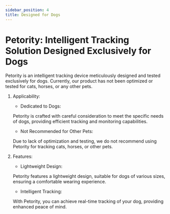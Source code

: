 ```yaml
---
sidebar_position: 4
title: Designed for Dogs
---
```


# Petority: Intelligent Tracking Solution Designed Exclusively for Dogs
Petority is an intelligent tracking device meticulously designed and tested exclusively for dogs. Currently, our product has not been optimized or tested for cats, horses, or any other pets.

1. Applicability:

	+ Dedicated to Dogs:

	Petority is crafted with careful consideration to meet the specific needs of dogs, providing efficient tracking and monitoring capabilities.

	+ Not Recommended for Other Pets: 

	Due to lack of optimization and testing, we do not recommend using Petority for tracking cats, horses, or other pets.

2. Features:

	+ Lightweight Design: 

	Petority features a lightweight design, suitable for dogs of various sizes, ensuring a comfortable wearing experience.

	+ Intelligent Tracking: 

	With Petority, you can achieve real-time tracking of your dog, providing enhanced peace of mind.
